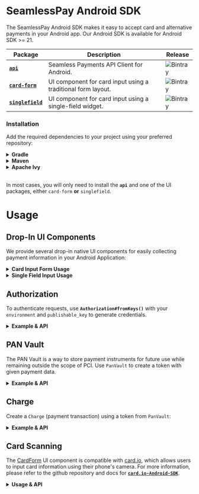 # SeamlessPay Android SDK

The SeamlessPay Android SDK makes it easy to accept card and alternative payments in your Android app. Our Android SDK is available for Android SDK >= 21.

| Package                                                                 | Description                                                  | Release                                                                    |
| ----------------------------------------------------------------------- | ------------------------------------------------------------ | -------------------------------------------------------------------------- |
| [**`api`**](https://bintray.com/seamless-ops/maven/api)                 | Seamless Payments API Client for Android.                    | ![Bintray](https://img.shields.io/bintray/v/seamlesspay/maven/api)         |
| [**`card-form`**](https://bintray.com/seamless-ops/maven/card-form)     | UI component for card input using a traditional form layout. | ![Bintray](https://img.shields.io/bintray/v/seamlesspay/maven/card-form)   |
| [**`singlefield`**](https://bintray.com/seamless-ops/maven/singlefield) | UI component for card input using a single-field widget.     | ![Bintray](https://img.shields.io/bintray/v/seamlesspay/maven/singlefield) |

### Installation

Add the required dependencies to your project using your preferred repository:

<details><summary><strong>Gradle</strong></summary><p>

Add the required dependencies to your project's **`build.gradle`**:

```groovy
dependencies {
  /* API Client */
  implementation 'com.seamlesspay.api:Client:[VERSION]'

  /* Card Form UI */
  implementation 'com.seamlesspay.sdk:CardForm:[VERSION]'

  /* Single Field UI */
  implementation 'com.seamlesspay.ui:Singlefield:[VERSION]'
}
```

_Note: Be sure to replace **`[VERSION]`** with the correct semantic version of package._

</p></details>

<details><summary><strong>Maven</strong></summary><p>

Add the required dependencies to your project's **`pom.xml`**:

```xml
<!-- API Client -->
<dependency>
	<groupId>com.seamlesspay.api</groupId>
	<artifactId>Client</artifactId>
	<version>[VERSION]</version>
	<type>pom</type>
</dependency>

<!-- Card Form UI -->
<dependency>
	<groupId>com.seamlesspay.sdk</groupId>
	<artifactId>CardForm</artifactId>
	<version>[VERSION]</version>
	<type>pom</type>
</dependency>

<!-- Single Field UI -->
<dependency>
	<groupId>com.seamlesspay.ui</groupId>
	<artifactId>Singlefield</artifactId>
	<version>[VERSION]</version>
	<type>pom</type>
</dependency>
```

_Note: Be sure to replace **`[VERSION]`** with the correct semantic version of package._

</p></details>

<details><summary><strong>Apache Ivy</strong></summary><p>

Add the required dependencies to your project's **`ivy.xml`**:

```xml
<!-- API Client -->
<dependency org="com.seamlesspay.api" name="Client" rev="[VERSION]">
	<artifact name="Client" ext="pom"></artifact>
</dependency>

<!-- Card Form UI -->
<dependency org="com.seamlesspay.sdk" name="CardForm" rev="[VERSION]">
	<artifact name="CardForm" ext="pom"></artifact>
</dependency>

<!-- Single Field UI -->
<dependency org="com.seamlesspay.ui" name="Singlefield" rev="[VERSION]">
	<artifact name="Singlefield" ext="pom"></artifact>
</dependency>
```

_Note: Be sure to replace **`[VERSION]`** with the correct semantic version of package._

</p></details><br>

In most cases, you will only need to install the **`api`** and one of the UI packages, either `card-form` **or** `singlefield`.

# Usage

## Drop-In UI Components

We provide several drop-in native UI components for easily collecting payment information in your Android Application:

<details><summary><strong>Card Input Form Usage</strong></summary><p>
	
<img align="right" width="20%" src="/files/cardform.png"/>

### Card Input Form

The Card Input Form is a drop-in UI layout that can be included in your app making it easy to accept credit and debit cards.

#### Installation

Add the dependency to your `build.gradle`:

```groovy
dependencies {
  implementation 'com.seamlesspay.sdk:CardForm:[VERSION]'
}
```

#### Usage

CardForm is a LinearLayout that you can add to your layout:

```xml
<com.seamlesspay.cardform.view.CardForm
  android:id="@+id/card_form"
  android:layout_width="match_parent"
  android:layout_height="match_parent" />
```

To initialize the view and change which fields are required for the user to enter, use the required field methods and `CardForm#setup(AppCompatActivity activity)`:

```java
CardForm cardForm = (CardForm) findViewById(R.id.card_form);
cardForm.cardRequired(true)
  .expirationRequired(true)
  .cvvRequired(true)
  .postalCodeRequired(true)
  .mobileNumberRequired(false)
  .actionLabel(getString(R.string.purchase))
  .setup(activity);
```

#### CardForm API

The `CardForm` instance exposes several helper methods:

- **`isValid()`**: Checks if `CardForm` input is valid
- **`validate()`**: Validates each required field, shows validation errors
- **`setCardNumberError(String)`**: Sets a custom error messages on given field

Additionally `CardForm` has 4 available event listeners:

- **`setOnCardFormValidListener`**: CardForm has changed state from valid to invalid or invalid to valid
- **`setOnCardFormSubmitListener`**: Called when CardForm should be submitted
- **`setOnFormFieldFocusedListener`**: A field in the form was focused
- **`setOnCardTypeChangedListener`**: The `CardType` has changed

#### Demo

Start with the provided [**`Demo`**](https://github.com/seamlesspay/seamlesspay-android/tree/master/Demo) App for basic setup and usage.

</p></details>

<details><summary><strong>Single Field Input Usage</strong></summary><p>

<img align="right" width="20%" src="/files/singlefield.gif"/>

### Single Field Input

The Card Input Form is a drop-in UI layout that can be included in your app making it easy to accept credit and debit cards.

#### Installation

Add the dependency to your `build.gradle`:

```groovy
dependencies {
  implementation 'com.seamlesspay.ui:Singlefield:[VERSION]'
}
```

#### Usage

The Single Field Input is a drop-in UI widget that can be included in your app making it easy to accept credit and debit cards.

```xml
<?xml version="1.0" encoding="utf-8"?>
<androidx.constraintlayout.widget.ConstraintLayout
  xmlns:android="http://schemas.android.com/apk/res/android"
  xmlns:tools="http://schemas.android.com/tools"
  xmlns:app="http://schemas.android.com/apk/res-auto"
  android:layout_width="match_parent"
  android:layout_height="match_parent"
  app:layout_behavior="@string/appbar_scrolling_view_behavior"
  tools:showIn="@layout/activity_checkout"
  tools:context=".CardActivity">

  <!--  ...  -->

  <com.seamlesspay.ui.view.CardInputWidget
    android:id="@+id/cardInputWidget"
    android:layout_width="match_parent"
    android:layout_height="wrap_content"
    android:layout_marginLeft="20dp"
    android:layout_marginRight="20dp"/>

  <Button
    android:text="Pay"
    android:layout_width="wrap_content"
    android:layout_height="wrap_content"
    android:id="@+id/payButton"
    android:layout_marginTop="20dp"
    app:layout_constraintTop_toBottomOf="@+id/cardInputWidget"
    app:layout_constraintStart_toStartOf="@+id/cardInputWidget"
    app:layout_constraintEnd_toEndOf="@+id/cardInputWidget"/>

  <!--  ...  -->

</androidx.constraintlayout.widget.ConstraintLayout>
```

To access the values in the form, use provided getters for each field:

```java
@Override
protected void onCreate(Bundle savedInstanceState) {
  super.onCreate(savedInstanceState);

  setContentView(R.layout.activity_main);

  Button payButton = findViewById(R.id.payButton);

  mCardInputWidget = (CardInputWidget) findViewById(R.id.cardInputWidget);
  mCardInputWidget.configureForUs();

  payButton.setOnClickListener(new View.OnClickListener() {
    public void onClick(View v) {
      // Executes on main thread after user presses button
      mCardInputWidget.clearFocus();

      CardBuilder cardBuilder = new CardBuilder()
        .accountNumber(mCardInputWidget.getCardNumber())
        .expirationMonth(mCardInputWidget.getExpirationMonth())
        .expirationYear(mCardInputWidget.getExpirationYear())
        .setTxnType(CardBuilder.Keys.CREDIT_CARD_TYPE)
        .billingZip(mCardInputWidget.getPostalCode())
        .cvv(mCardInputWidget.getCvv())
        .verification(true);

      PanVault.tokenize(mSeamlesspayFragment, cardBuilder);
    }
  });

  // ...
```

#### Example

Start with the provided demo [**`DemoSinglefield`**](https://github.com/seamlesspay/seamlesspay-android/tree/master/DemoSingleField) App for a working example with basic setup and usage.

</p></details>

## Authorization

To authenticate requests, use **`Authorization#fromKeys()`** with your `environment` and `publishable_key` to generate credentials.

<details><summary><strong>Example & API</strong></summary><p>

##### Example

```java
import com.seamlesspay.api.SeamlesspayFragment;
import com.seamlesspay.api.Authorization;

public class CardActivity { // ...

  Authorization authorization = Authorization.fromKeys(
    "sandbox",                        // environment
    "pk_XXXXXXXXXXXXXXXXXXXXXXXXXX"   // publishable_key
  );

  mSeamlesspayFragment = SeamlesspayFragment.newInstance(this, authorization);
```

##### API

- **`fromKeys`**: Creates credentials using `environment` and `publishable_key`

</p></details>

## PAN Vault

The PAN Vault is a way to store payment instruments for future use while remaining outside the scope of PCI. Use `PanVault` to create a token with given payment data.

<details><summary><strong>Example & API</strong></summary><p>

##### Example

```java
CardBuilder cardBuilder = new CardBuilder()
  .accountNumber(mCardForm.getCardNumber())
  .expirationMonth(mCardForm.getExpirationMonth())
  .expirationYear(mCardForm.getExpirationYear())
  .setTxnType(CardBuilder.Keys.CREDIT_CARD_TYPE)
  .billingZip(mCardForm.getPostalCode())
  .cvv(mCardForm.getCvv())
  .verification(true);

PanVault.tokenize(mSeamlesspayFragment, cardBuilder);
```

##### API

- **`tokenize`**: Creates a reusable token

Available listeners:

- **`PaymentMethodTokenCreatedListener`**: The `PaymentMethodToken` has been created

</p></details>

## Charge

Create a `Charge` (payment transaction) using a token from `PanVault`:

<details><summary><strong>Example & API</strong></summary><p>

##### Example

```java
CardChargeBulder chargeBulder = new CardChargeBulder()
  .setAmount("1")
  .setCurrency(CardChargeBulder.Keys.CURRENCY_USD)
  .setCapture(true)
  .setToken(token.getToken())
  .setDescription("Demo Android Client Charge")
  .setCvv(mCardForm.getCvv());

Charge.create(mSeamlesspayFragment, chargeBulder);
```

##### `Charge` API

- **`create`**: Creates a charge using provided data

Available listeners:

- **`BaseChargeTokenCreatedListener`**: The `chargeToken` was successfully created

</p></details>

## Card Scanning

The [CardForm](#card-input-form) UI component is compatible with [card.io](https://github.com/card-io/card.io-Android-SDK), which allows users to input card information using their phone's camera. For more information, please refer to the github repository and docs for **[`card.io-Android-SDK`](https://github.com/card-io/card.io-Android-SDK)**.

<details><summary><strong>Usage & API</strong></summary><p>

##### Usage

To use card.io, add the dependency to your `build.gradle`:

```groovy
dependencies {
  api 'io.card:android-sdk:[5.5.0,6.0.0]'
}
```

##### `CardForm` API for card.io

- **`cardForm.isCardScanningAvailable()`**: Checks if `card.io` is available for use
- **`cardForm.scanCard(activity)`**: Initiates a card scan on device

</p></details>
